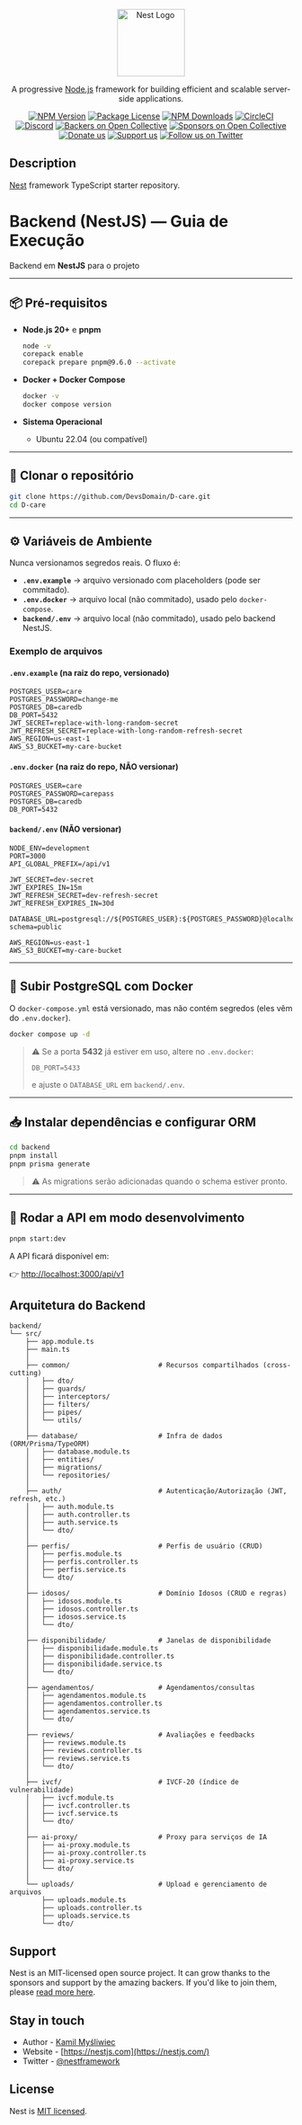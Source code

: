 <p align="center">
  <a href="http://nestjs.com/" target="blank"><img src="https://nestjs.com/img/logo-small.svg" width="120" alt="Nest Logo" /></a>
</p>

[circleci-image]: https://img.shields.io/circleci/build/github/nestjs/nest/master?token=abc123def456
[circleci-url]: https://circleci.com/gh/nestjs/nest

  <p align="center">A progressive <a href="http://nodejs.org" target="_blank">Node.js</a> framework for building efficient and scalable server-side applications.</p>
    <p align="center">
<a href="https://www.npmjs.com/~nestjscore" target="_blank"><img src="https://img.shields.io/npm/v/@nestjs/core.svg" alt="NPM Version" /></a>
<a href="https://www.npmjs.com/~nestjscore" target="_blank"><img src="https://img.shields.io/npm/l/@nestjs/core.svg" alt="Package License" /></a>
<a href="https://www.npmjs.com/~nestjscore" target="_blank"><img src="https://img.shields.io/npm/dm/@nestjs/common.svg" alt="NPM Downloads" /></a>
<a href="https://circleci.com/gh/nestjs/nest" target="_blank"><img src="https://img.shields.io/circleci/build/github/nestjs/nest/master" alt="CircleCI" /></a>
<a href="https://discord.gg/G7Qnnhy" target="_blank"><img src="https://img.shields.io/badge/discord-online-brightgreen.svg" alt="Discord"/></a>
<a href="https://opencollective.com/nest#backer" target="_blank"><img src="https://opencollective.com/nest/backers/badge.svg" alt="Backers on Open Collective" /></a>
<a href="https://opencollective.com/nest#sponsor" target="_blank"><img src="https://opencollective.com/nest/sponsors/badge.svg" alt="Sponsors on Open Collective" /></a>
  <a href="https://paypal.me/kamilmysliwiec" target="_blank"><img src="https://img.shields.io/badge/Donate-PayPal-ff3f59.svg" alt="Donate us"/></a>
    <a href="https://opencollective.com/nest#sponsor"  target="_blank"><img src="https://img.shields.io/badge/Support%20us-Open%20Collective-41B883.svg" alt="Support us"></a>
  <a href="https://twitter.com/nestframework" target="_blank"><img src="https://img.shields.io/twitter/follow/nestframework.svg?style=social&label=Follow" alt="Follow us on Twitter"></a>
</p>
  <!--[![Backers on Open Collective](https://opencollective.com/nest/backers/badge.svg)](https://opencollective.com/nest#backer)
  [![Sponsors on Open Collective](https://opencollective.com/nest/sponsors/badge.svg)](https://opencollective.com/nest#sponsor)-->

## Description

[Nest](https://github.com/nestjs/nest) framework TypeScript starter repository.

# Backend (NestJS) — Guia de Execução

Backend em **NestJS** para o projeto

---

## 📦 Pré-requisitos

- **Node.js 20+** e **pnpm**
  ```bash
  node -v
  corepack enable
  corepack prepare pnpm@9.6.0 --activate
  ```

- **Docker + Docker Compose**
  ```bash
  docker -v
  docker compose version
  ```

- **Sistema Operacional**
  - Ubuntu 22.04 (ou compatível)

---

## 🔽 Clonar o repositório

```bash
git clone https://github.com/DevsDomain/D-care.git
cd D-care
```

---

## ⚙️ Variáveis de Ambiente

Nunca versionamos segredos reais. O fluxo é:

- **`.env.example`** → arquivo versionado com placeholders (pode ser commitado).  
- **`.env.docker`** → arquivo local (não commitado), usado pelo `docker-compose`.  
- **`backend/.env`** → arquivo local (não commitado), usado pelo backend NestJS.  

### Exemplo de arquivos

#### `.env.example` (na raiz do repo, versionado)
```env
POSTGRES_USER=care
POSTGRES_PASSWORD=change-me
POSTGRES_DB=caredb
DB_PORT=5432
JWT_SECRET=replace-with-long-random-secret
JWT_REFRESH_SECRET=replace-with-long-random-refresh-secret
AWS_REGION=us-east-1
AWS_S3_BUCKET=my-care-bucket
```

#### `.env.docker` (na raiz do repo, **NÃO versionar**)
```env
POSTGRES_USER=care
POSTGRES_PASSWORD=carepass
POSTGRES_DB=caredb
DB_PORT=5432
```

#### `backend/.env` (**NÃO versionar**)
```env
NODE_ENV=development
PORT=3000
API_GLOBAL_PREFIX=/api/v1

JWT_SECRET=dev-secret
JWT_EXPIRES_IN=15m
JWT_REFRESH_SECRET=dev-refresh-secret
JWT_REFRESH_EXPIRES_IN=30d

DATABASE_URL=postgresql://${POSTGRES_USER}:${POSTGRES_PASSWORD}@localhost:${DB_PORT}/caredb?schema=public

AWS_REGION=us-east-1
AWS_S3_BUCKET=my-care-bucket
```

---

## 🐘 Subir PostgreSQL com Docker

O `docker-compose.yml` está versionado, mas não contém segredos (eles vêm do `.env.docker`).

```bash
docker compose up -d
```

> ⚠️ Se a porta **5432** já estiver em uso, altere no `.env.docker`:
> ```env
> DB_PORT=5433
> ```
> e ajuste o `DATABASE_URL` em `backend/.env`.

---

## 📥 Instalar dependências e configurar ORM

```bash
cd backend
pnpm install
pnpm prisma generate
```

> ⚠️ As migrations serão adicionadas quando o schema estiver pronto.

---

## 🚀 Rodar a API em modo desenvolvimento

```bash
pnpm start:dev
```

A API ficará disponível em:

👉 [http://localhost:3000/api/v1](http://localhost:3000/api/v1)

## Arquitetura do Backend

```
backend/
└── src/
    ├── app.module.ts
    ├── main.ts
    │
    ├── common/                      # Recursos compartilhados (cross-cutting)
    │   ├── dto/
    │   ├── guards/
    │   ├── interceptors/
    │   ├── filters/
    │   ├── pipes/
    │   └── utils/
    │
    ├── database/                    # Infra de dados (ORM/Prisma/TypeORM)
    │   ├── database.module.ts
    │   ├── entities/
    │   ├── migrations/
    │   └── repositories/
    │
    ├── auth/                        # Autenticação/Autorização (JWT, refresh, etc.)
    │   ├── auth.module.ts
    │   ├── auth.controller.ts
    │   ├── auth.service.ts
    │   └── dto/
    │
    ├── perfis/                      # Perfis de usuário (CRUD)
    │   ├── perfis.module.ts
    │   ├── perfis.controller.ts
    │   ├── perfis.service.ts
    │   └── dto/
    │
    ├── idosos/                      # Domínio Idosos (CRUD e regras)
    │   ├── idosos.module.ts
    │   ├── idosos.controller.ts
    │   ├── idosos.service.ts
    │   └── dto/
    │
    ├── disponibilidade/             # Janelas de disponibilidade
    │   ├── disponibilidade.module.ts
    │   ├── disponibilidade.controller.ts
    │   ├── disponibilidade.service.ts
    │   └── dto/
    │
    ├── agendamentos/                # Agendamentos/consultas
    │   ├── agendamentos.module.ts
    │   ├── agendamentos.controller.ts
    │   ├── agendamentos.service.ts
    │   └── dto/
    │
    ├── reviews/                     # Avaliações e feedbacks
    │   ├── reviews.module.ts
    │   ├── reviews.controller.ts
    │   ├── reviews.service.ts
    │   └── dto/
    │
    ├── ivcf/                        # IVCF-20 (índice de vulnerabilidade)
    │   ├── ivcf.module.ts
    │   ├── ivcf.controller.ts
    │   ├── ivcf.service.ts
    │   └── dto/
    │
    ├── ai-proxy/                    # Proxy para serviços de IA
    │   ├── ai-proxy.module.ts
    │   ├── ai-proxy.controller.ts
    │   ├── ai-proxy.service.ts
    │   └── dto/
    │
    └── uploads/                     # Upload e gerenciamento de arquivos
        ├── uploads.module.ts
        ├── uploads.controller.ts
        ├── uploads.service.ts
        └── dto/
```

## Support

Nest is an MIT-licensed open source project. It can grow thanks to the sponsors and support by the amazing backers. If you'd like to join them, please [read more here](https://docs.nestjs.com/support).

## Stay in touch

- Author - [Kamil Myśliwiec](https://twitter.com/kammysliwiec)
- Website - [https://nestjs.com](https://nestjs.com/)
- Twitter - [@nestframework](https://twitter.com/nestframework)

## License

Nest is [MIT licensed](https://github.com/nestjs/nest/blob/master/LICENSE).
